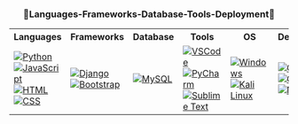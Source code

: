<h3 align="center">🌟Languages-Frameworks-Database-Tools-Deployment🌟</h3>
<table align="center" cellpadding="10" cellspacing="0">
  <tr>
    <th>Languages</th>
    <th>Frameworks</th>
    <th>Database</th>
    <th>Tools</th>
    <th>OS</th>
    <th>Deployment</th>
  </tr>
  <tr>
    <td>
      <a href="https://www.python.org/"><img src="https://skillicons.dev/icons?i=py" alt="Python" /></a>
      <a href="https://www.javascript.com/"><img src="https://skillicons.dev/icons?i=javascript" alt="JavaScript" /></a>
      <a href="https://developer.mozilla.org/en-US/docs/Web/HTML"><img src="https://skillicons.dev/icons?i=html" alt="HTML" /></a>
      <a href="https://developer.mozilla.org/en-US/docs/Web/CSS"><img src="https://skillicons.dev/icons?i=css" alt="CSS" /></a>
    </td>
    <td>
      <a href="https://www.djangoproject.com/"><img src="https://skillicons.dev/icons?i=django" alt="Django" /></a>
      <a href="https://getbootstrap.com/"><img src="https://skillicons.dev/icons?i=bootstrap" alt="Bootstrap" /></a>
    </td>
    <td>
      <a href="https://www.mysql.com/"><img src="https://skillicons.dev/icons?i=mysql" alt="MySQL" /></a>
    </td>
    <td>
      <a href="https://code.visualstudio.com/"><img src="https://skillicons.dev/icons?i=vscode" alt="VSCode" /></a>
      <a href="https://www.jetbrains.com/pycharm/"><img src="https://skillicons.dev/icons?i=pycharm" alt="PyCharm" /></a>
      <a href="https://www.sublimetext.com/"><img src="https://skillicons.dev/icons?i=sublime" alt="Sublime Text" /></a>
    </td>
    <td>
      <a href="https://www.microsoft.com/en-us/windows"><img src="https://skillicons.dev/icons?i=windows" alt="Windows" /></a>
      <a href="https://www.kali.org/"><img src="https://skillicons.dev/icons?i=kali" alt="Kali Linux" /></a>
    </td>
    <td>
      <a href="https://github.com/"><img src="https://skillicons.dev/icons?i=github" alt="GitHub" /></a>
      <a href="https://git-scm.com/"><img src="https://skillicons.dev/icons?i=git" alt="Git" /></a>
      <a href="https://www.netlify.com/"><img src="https://skillicons.dev/icons?i=netlify" alt="Netlify" /></a>
    </td>
  </tr>
</table>
